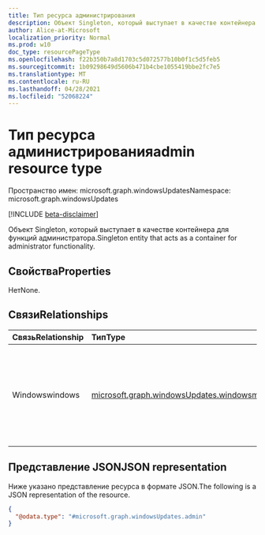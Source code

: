 ```yaml
---
title: Тип ресурса администрирования
description: Объект Singleton, который выступает в качестве контейнера для функций администратора.
author: Alice-at-Microsoft
localization_priority: Normal
ms.prod: w10
doc_type: resourcePageType
ms.openlocfilehash: f22b350b7a8d1703c5d072577b10b0f1c5d5feb5
ms.sourcegitcommit: 1b09298649d5606b471b4cbe1055419bbe2fc7e5
ms.translationtype: MT
ms.contentlocale: ru-RU
ms.lasthandoff: 04/28/2021
ms.locfileid: "52068224"
---
```

# <a name="admin-resource-type"></a><span data-ttu-id="e3871-103">Тип ресурса администрирования</span><span class="sxs-lookup"><span data-stu-id="e3871-103">admin resource type</span></span>

<span data-ttu-id="e3871-104">Пространство имен: microsoft.graph.windowsUpdates</span><span class="sxs-lookup"><span data-stu-id="e3871-104">Namespace: microsoft.graph.windowsUpdates</span></span>

[!INCLUDE [beta-disclaimer](../../includes/beta-disclaimer.md)]

<span data-ttu-id="e3871-105">Объект Singleton, который выступает в качестве контейнера для функций администратора.</span><span class="sxs-lookup"><span data-stu-id="e3871-105">Singleton entity that acts as a container for administrator functionality.</span></span>

## <a name="properties"></a><span data-ttu-id="e3871-106">Свойства</span><span class="sxs-lookup"><span data-stu-id="e3871-106">Properties</span></span>
<span data-ttu-id="e3871-107">Нет</span><span class="sxs-lookup"><span data-stu-id="e3871-107">None.</span></span>

## <a name="relationships"></a><span data-ttu-id="e3871-108">Связи</span><span class="sxs-lookup"><span data-stu-id="e3871-108">Relationships</span></span>
|<span data-ttu-id="e3871-109">Связь</span><span class="sxs-lookup"><span data-stu-id="e3871-109">Relationship</span></span>|<span data-ttu-id="e3871-110">Тип</span><span class="sxs-lookup"><span data-stu-id="e3871-110">Type</span></span>|<span data-ttu-id="e3871-111">Описание</span><span class="sxs-lookup"><span data-stu-id="e3871-111">Description</span></span>|
|:---|:---|:---|
|<span data-ttu-id="e3871-112">Windows</span><span class="sxs-lookup"><span data-stu-id="e3871-112">windows</span></span>|[<span data-ttu-id="e3871-113">microsoft.graph.windowsUpdates.windows</span><span class="sxs-lookup"><span data-stu-id="e3871-113">microsoft.graph.windowsUpdates.windows</span></span>](../resources/windowsupdates-windows.md)|<span data-ttu-id="e3871-114">Объект, который выступает в качестве контейнера для функциональных возможностей.</span><span class="sxs-lookup"><span data-stu-id="e3871-114">Entity that acts as a container for functionality.</span></span> <span data-ttu-id="e3871-115">Только для чтения.</span><span class="sxs-lookup"><span data-stu-id="e3871-115">Read-only.</span></span>|

## <a name="json-representation"></a><span data-ttu-id="e3871-116">Представление JSON</span><span class="sxs-lookup"><span data-stu-id="e3871-116">JSON representation</span></span>
<span data-ttu-id="e3871-117">Ниже указано представление ресурса в формате JSON.</span><span class="sxs-lookup"><span data-stu-id="e3871-117">The following is a JSON representation of the resource.</span></span>
<!-- {
  "blockType": "resource",
  "@odata.type": "microsoft.graph.windowsUpdates.admin",
  "openType": false
}
-->
``` json
{
  "@odata.type": "#microsoft.graph.windowsUpdates.admin"
}
```

